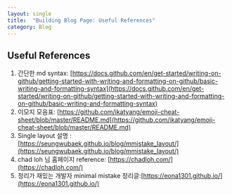 ```yaml
---
layout: single
title:  "Building Blog Page: Useful References" 
category: Blog
---
```


## Useful References

1. 간단한 md syntax: [https://docs.github.com/en/get-started/writing-on-github/getting-started-with-writing-and-formatting-on-github/basic-writing-and-formatting-syntax](https://docs.github.com/en/get-started/writing-on-github/getting-started-with-writing-and-formatting-on-github/basic-writing-and-formatting-syntax)
2. 이모지 모음표: [https://github.com/ikatyang/emoji-cheat-sheet/blob/master/README.md](https://github.com/ikatyang/emoji-cheat-sheet/blob/master/README.md)
3. Single layout 설명 : [https://seungwubaek.github.io/blog/mmistake_layout/](https://seungwubaek.github.io/blog/mmistake_layout/)
4. chad loh 님 홈페이지 reference: [https://chadloh.com/](https://chadloh.com/)
5. 정리가 재밌는 개발자 minimal mistake 정리글:[https://eona1301.github.io/](https://eona1301.github.io/)
